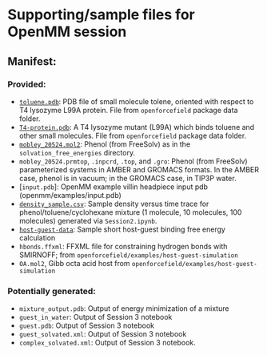 # Supporting/sample files for OpenMM session

## Manifest:

### Provided:
- [`toluene.pdb`](toluene.pdb): PDB file of small molecule tolene, oriented with respect to T4 lysozyme L99A protein. File from `openforcefield` package data folder.
- [`T4-protein.pdb`](T4-protein.pdb): A T4 lysozyme mutant (L99A) which binds toluene and other small molecules. File from `openforcefield` package data folder.
- [`mobley_20524.mol2`](mobley_20524.mol2): Phenol (from FreeSolv) as in the `solvation_free_energies` directory.
- `mobley_20524.prmtop`, `.inpcrd`, `.top`, and `.gro`: Phenol (from FreeSolv) parameterized systems in AMBER and GROMACS formats. In the AMBER case, phenol is in vacuum; in the GROMACS case, in TIP3P water.
- [`input.pdb`]: OpenMM example villin headpiece input pdb (openmm/examples/input.pdb)
- [`density_sample.csv`](desity_sample.csv): Sample density versus time trace for phenol/toluene/cyclohexane mixture (1 molecule, 10 molecules, 100 molecules) generated via `Session2.ipynb`.
- [`host-guest-data`](host-guest-data): Sample short host-guest binding free energy calculation
- `hbonds.ffxml`: FFXML file for constraining hydrogen bonds with SMIRNOFF; from `openforcefield/examples/host-guest-simulation`
- `OA.mol2`, Gibb octa acid host from `openforcefield/examples/host-guest-simulation`

### Potentially generated:
- `mixture_output.pdb`: Output of energy minimization of a mixture
- `guest_in_water`: Output of Session 3 notebook
- `guest.pdb`: Output of Session 3 notebook
- `guest_solvated.xml`: Output of Session 3 notebook
- `complex_solvated.xml`: Output of Session 3 notebook.
